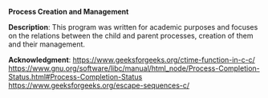 **Process Creation and Management**

**Description**:
This program was written for academic purposes and focuses on the relations between the child and parent processes, creation of them and their management. 


**Acknowledgment**:
 https://www.geeksforgeeks.org/ctime-function-in-c-c/ 
 https://www.gnu.org/software/libc/manual/html_node/Process-Completion-Status.html#Process-Completion-Status
 https://www.geeksforgeeks.org/escape-sequences-c/
 
